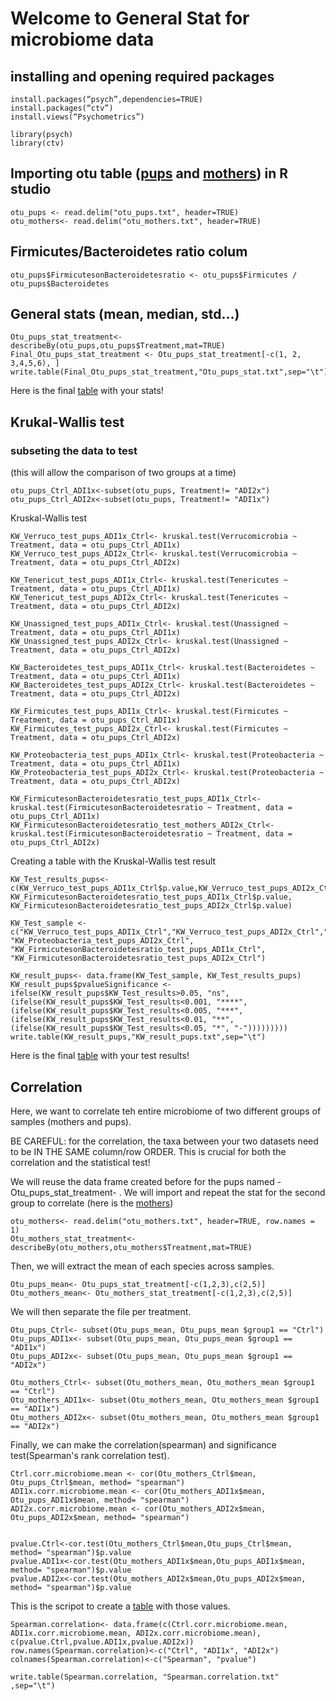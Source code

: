 
# Welcome to General Stat for microbiome data

## installing and opening required packages

```
install.packages(“psych”,dependencies=TRUE)
install.packages(“ctv”)
install.views(“Psychometrics”)
```

```
library(psych)
library(ctv)

```

## Importing otu table ([pups](otu_pups.txt) and [mothers](otu_mothers.txt)) in R studio

```
otu_pups <- read.delim("otu_pups.txt", header=TRUE)
otu_mothers<- read.delim("otu_mothers.txt", header=TRUE)
```
## Firmicutes/Bacteroidetes ratio colum

```
otu_pups$FirmicutesonBacteroidetesratio <- otu_pups$Firmicutes / otu_pups$Bacteroidetes
```

## General stats (mean, median, std...)

```
Otu_pups_stat_treatment<-describeBy(otu_pups,otu_pups$Treatment,mat=TRUE)
Final_Otu_pups_stat_treatment <- Otu_pups_stat_treatment[-c(1, 2, 3,4,5,6), ] 
write.table(Final_Otu_pups_stat_treatment,"Otu_pups_stat.txt",sep="\t")
```
Here is the final [table](Otu_pups_stat.txt) with your stats!

## Krukal-Wallis test

### subseting the data to test
(this will allow the comparison of two groups at a time)

```
otu_pups_Ctrl_ADI1x<-subset(otu_pups, Treatment!= "ADI2x")
otu_pups_Ctrl_ADI2x<-subset(otu_pups, Treatment!= "ADI1x")

```
Kruskal-Wallis test
```
KW_Verruco_test_pups_ADI1x_Ctrl<- kruskal.test(Verrucomicrobia ~ Treatment, data = otu_pups_Ctrl_ADI1x)
KW_Verruco_test_pups_ADI2x_Ctrl<- kruskal.test(Verrucomicrobia ~ Treatment, data = otu_pups_Ctrl_ADI2x)

KW_Tenericut_test_pups_ADI1x_Ctrl<- kruskal.test(Tenericutes ~ Treatment, data = otu_pups_Ctrl_ADI1x)
KW_Tenericut_test_pups_ADI2x_Ctrl<- kruskal.test(Tenericutes ~ Treatment, data = otu_pups_Ctrl_ADI2x)

KW_Unassigned_test_pups_ADI1x_Ctrl<- kruskal.test(Unassigned ~ Treatment, data = otu_pups_Ctrl_ADI1x)
KW_Unassigned_test_pups_ADI2x_Ctrl<- kruskal.test(Unassigned ~ Treatment, data = otu_pups_Ctrl_ADI2x)

KW_Bacteroidetes_test_pups_ADI1x_Ctrl<- kruskal.test(Bacteroidetes ~ Treatment, data = otu_pups_Ctrl_ADI1x)
KW_Bacteroidetes_test_pups_ADI2x_Ctrl<- kruskal.test(Bacteroidetes ~ Treatment, data = otu_pups_Ctrl_ADI2x)

KW_Firmicutes_test_pups_ADI1x_Ctrl<- kruskal.test(Firmicutes ~ Treatment, data = otu_pups_Ctrl_ADI1x)
KW_Firmicutes_test_pups_ADI2x_Ctrl<- kruskal.test(Firmicutes ~ Treatment, data = otu_pups_Ctrl_ADI2x)

KW_Proteobacteria_test_pups_ADI1x_Ctrl<- kruskal.test(Proteobacteria ~ Treatment, data = otu_pups_Ctrl_ADI1x)
KW_Proteobacteria_test_pups_ADI2x_Ctrl<- kruskal.test(Proteobacteria ~ Treatment, data = otu_pups_Ctrl_ADI2x)

KW_FirmicutesonBacteroidetesratio_test_pups_ADI1x_Ctrl<- kruskal.test(FirmicutesonBacteroidetesratio ~ Treatment, data = otu_pups_Ctrl_ADI1x)
KW_FirmicutesonBacteroidetesratio_test_mothers_ADI2x_Ctrl<- kruskal.test(FirmicutesonBacteroidetesratio ~ Treatment, data = otu_pups_Ctrl_ADI2x)

```
Creating a table with the Kruskal-Wallis test result

```
KW_Test_results_pups<- c(KW_Verruco_test_pups_ADI1x_Ctrl$p.value,KW_Verruco_test_pups_ADI2x_Ctrl$p.value,KW_Tenericut_test_pups_ADI1x_Ctrl$p.value,KW_Tenericut_test_pups_ADI2x_Ctrl$p.value,KW_Unassigned_test_pups_ADI1x_Ctrl$p.value,KW_Unassigned_test_pups_ADI2x_Ctrl$p.value,KW_Bacteroidetes_test_pups_ADI1x_Ctrl$p.value,KW_Bacteroidetes_test_pups_ADI2x_Ctrl$p.value,KW_Firmicutes_test_pups_ADI1x_Ctrl$p.value,KW_Firmicutes_test_pups_ADI2x_Ctrl$p.value,KW_Proteobacteria_test_pups_ADI1x_Ctrl$p.value,KW_Proteobacteria_test_pups_ADI2x_Ctrl$p.value, KW_FirmicutesonBacteroidetesratio_test_pups_ADI1x_Ctrl$p.value, KW_FirmicutesonBacteroidetesratio_test_pups_ADI2x_Ctrl$p.value)
```
```
KW_Test_sample <- c("KW_Verruco_test_pups_ADI1x_Ctrl","KW_Verruco_test_pups_ADI2x_Ctrl","KW_Tenericut_test_pups_ADI1x_Ctrl","KW_Tenericut_test_pups_ADI2x_Ctrl","KW_Unassigned_test_pups_ADI1x_Ctrl","KW_Unassigned_test_pups_ADI2x_Ctrl","KW_Bacteroidetes_test_pups_ADI1x_Ctrl","KW_Bacteroidetes_test_pups_ADI2x_Ctrl","KW_Firmicutes_test_pups_ADI1x_Ctrl","KW_Firmicutes_test_pups_ADI2x_Ctrl","KW_Proteobacteria_test_pups_ADI1x_Ctrl", "KW_Proteobacteria_test_pups_ADI2x_Ctrl", "KW_FirmicutesonBacteroidetesratio_test_pups_ADI1x_Ctrl", "KW_FirmicutesonBacteroidetesratio_test_pups_ADI2x_Ctrl")
```
```
KW_result_pups<- data.frame(KW_Test_sample, KW_Test_results_pups) 
KW_result_pups$pvalueSignificance <-ifelse(KW_result_pups$KW_Test_results>0.05, "ns",(ifelse(KW_result_pups$KW_Test_results<0.001, "****",(ifelse(KW_result_pups$KW_Test_results<0.005, "***", (ifelse(KW_result_pups$KW_Test_results<0.01, "**", (ifelse(KW_result_pups$KW_Test_results<0.05, "*", "-")))))))))
write.table(KW_result_pups,"KW_result_pups.txt",sep="\t")
```

Here is the final [table](KW_result_pups.txt) with your test results!

## Correlation

Here, we want to correlate teh entire microbiome of two different groups of samples (mothers and  pups). 

BE CAREFUL: for the correlation, the taxa between your two datasets need to be IN THE SAME column/row ORDER. This is crucial for both the correlation and the statistical test!

We will reuse the data frame created before for the pups named - Otu_pups_stat_treatment- .
We will import and repeat the stat for the second group to correlate (here is the [mothers](otu_mothers.txt))
```
otu_mothers<- read.delim("otu_mothers.txt", header=TRUE, row.names = 1)
Otu_mothers_stat_treatment<-describeBy(otu_mothers,otu_mothers$Treatment,mat=TRUE)

```

Then, we will extract the mean of each species across samples.

```
Otu_pups_mean<- Otu_pups_stat_treatment[-c(1,2,3),c(2,5)]
Otu_mothers_mean<- Otu_mothers_stat_treatment[-c(1,2,3),c(2,5)]
```
We will then separate the file per treatment.
```
Otu_pups_Ctrl<- subset(Otu_pups_mean, Otu_pups_mean $group1 == "Ctrl")
Otu_pups_ADI1x<- subset(Otu_pups_mean, Otu_pups_mean $group1 == "ADI1x")
Otu_pups_ADI2x<- subset(Otu_pups_mean, Otu_pups_mean $group1 == "ADI2x")

Otu_mothers_Ctrl<- subset(Otu_mothers_mean, Otu_mothers_mean $group1 == "Ctrl")
Otu_mothers_ADI1x<- subset(Otu_mothers_mean, Otu_mothers_mean $group1 == "ADI1x")
Otu_mothers_ADI2x<- subset(Otu_mothers_mean, Otu_mothers_mean $group1 == "ADI2x")
```
Finally, we can make the correlation(spearman) and significance test(Spearman's rank correlation test).
```
Ctrl.corr.microbiome.mean <- cor(Otu_mothers_Ctrl$mean, Otu_pups_Ctrl$mean, method= "spearman")
ADI1x.corr.microbiome.mean <- cor(Otu_mothers_ADI1x$mean, Otu_pups_ADI1x$mean, method= "spearman")
ADI2x.corr.microbiome.mean <- cor(Otu_mothers_ADI2x$mean, Otu_pups_ADI2x$mean, method= "spearman")


pvalue.Ctrl<-cor.test(Otu_mothers_Ctrl$mean,Otu_pups_Ctrl$mean, method= "spearman")$p.value
pvalue.ADI1x<-cor.test(Otu_mothers_ADI1x$mean,Otu_pups_ADI1x$mean, method= "spearman")$p.value
pvalue.ADI2x<-cor.test(Otu_mothers_ADI2x$mean,Otu_pups_ADI2x$mean, method= "spearman")$p.value
```
This is the scripot to create a [table](Spearman.correlation.txt) with those values.
```
Spearman.correlation<- data.frame(c(Ctrl.corr.microbiome.mean, ADI1x.corr.microbiome.mean, ADI2x.corr.microbiome.mean), c(pvalue.Ctrl,pvalue.ADI1x,pvalue.ADI2x))
row.names(Spearman.correlation)<-c("Ctrl", "ADI1x", "ADI2x")
colnames(Spearman.correlation)<-c("Spearman", "pvalue")

write.table(Spearman.correlation, "Spearman.correlation.txt" ,sep="\t")

